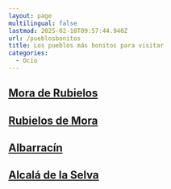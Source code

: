 ```yaml
---
layout: page
multilingual: false
lastmod: 2025-02-18T09:57:44.940Z
url: /pueblosbonitos
title: Los pueblos más bonitos para visitar
categories:
  - Ocio
---
```


## [Mora de Rubielos](https://www.moraderubielos.com/)

## [Rubielos de Mora](https://www.rubielosdemora.es/)

## [Albarracín](https://www.albarracin.es/)

## [Alcalá de la Selva](https://www.alcaladelaselva.org/)


